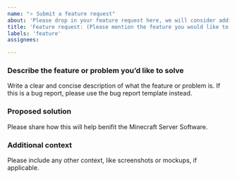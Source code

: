 ```yaml
---
name: "⭐ Submit a feature request"
about: 'Please drop in your feature request here, we will consider adding it to this software, and will let you know our decision'
title: 'Feature request: (Please mention the feature you would like to see here'
labels: 'feature'
assignees:

---
```


### Describe the feature or problem you’d like to solve
Write a clear and concise description of what the feature or problem is. If this is a bug report, please use the bug report template instead.

### Proposed solution
Please share how this will help benifit the Minecraft Server Software.

### Additional context
Please include any other context, like screenshots or mockups, if applicable.
